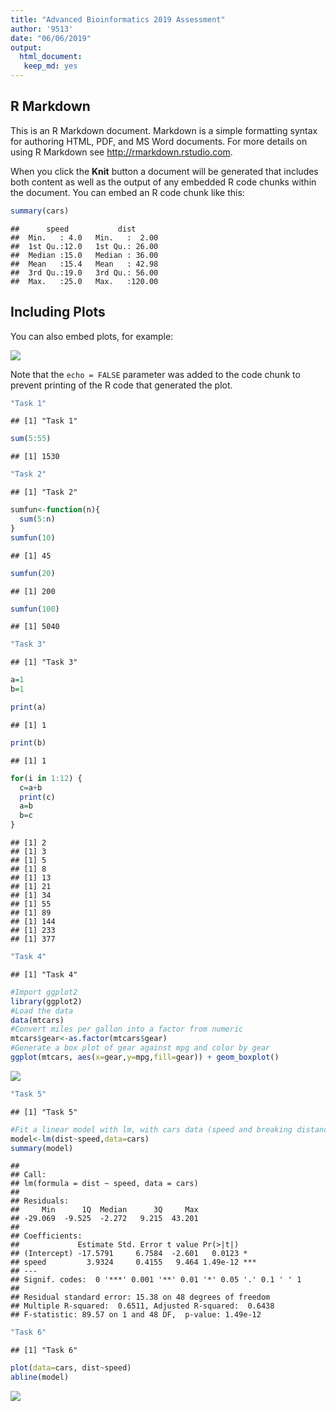```yaml
---
title: "Advanced Bioinformatics 2019 Assessment"
author: '9513'
date: "06/06/2019"
output: 
  html_document:
   keep_md: yes  
---
```




## R Markdown

This is an R Markdown document. Markdown is a simple formatting syntax for authoring HTML, PDF, and MS Word documents. For more details on using R Markdown see <http://rmarkdown.rstudio.com>.

When you click the **Knit** button a document will be generated that includes both content as well as the output of any embedded R code chunks within the document. You can embed an R code chunk like this:


```r
summary(cars)
```

```
##      speed           dist       
##  Min.   : 4.0   Min.   :  2.00  
##  1st Qu.:12.0   1st Qu.: 26.00  
##  Median :15.0   Median : 36.00  
##  Mean   :15.4   Mean   : 42.98  
##  3rd Qu.:19.0   3rd Qu.: 56.00  
##  Max.   :25.0   Max.   :120.00
```

## Including Plots

You can also embed plots, for example:

![](Assessment_3_files/figure-html/pressure-1.png)<!-- -->

Note that the `echo = FALSE` parameter was added to the code chunk to prevent printing of the R code that generated the plot.


```r
"Task 1"
```

```
## [1] "Task 1"
```

```r
sum(5:55)
```

```
## [1] 1530
```

```r
"Task 2"
```

```
## [1] "Task 2"
```

```r
sumfun<-function(n){
  sum(5:n)
}
sumfun(10)
```

```
## [1] 45
```

```r
sumfun(20)
```

```
## [1] 200
```

```r
sumfun(100)
```

```
## [1] 5040
```


```r
"Task 3"
```

```
## [1] "Task 3"
```

```r
a=1
b=1

print(a)
```

```
## [1] 1
```

```r
print(b)
```

```
## [1] 1
```

```r
for(i in 1:12) {
  c=a+b
  print(c)
  a=b
  b=c
}
```

```
## [1] 2
## [1] 3
## [1] 5
## [1] 8
## [1] 13
## [1] 21
## [1] 34
## [1] 55
## [1] 89
## [1] 144
## [1] 233
## [1] 377
```

```r
"Task 4"
```

```
## [1] "Task 4"
```

```r
#Import ggplot2
library(ggplot2)
#Load the data
data(mtcars)
#Convert miles per gallon into a factor from numeric 
mtcars$gear<-as.factor(mtcars$gear)
#Generate a box plot of gear against mpg and color by gear 
ggplot(mtcars, aes(x=gear,y=mpg,fill=gear)) + geom_boxplot()
```

![](Assessment_3_files/figure-html/unnamed-chunk-4-1.png)<!-- -->


```r
"Task 5"
```

```
## [1] "Task 5"
```

```r
#Fit a linear model with lm, with cars data (speed and breaking distance)
model<-lm(dist~speed,data=cars)
summary(model)
```

```
## 
## Call:
## lm(formula = dist ~ speed, data = cars)
## 
## Residuals:
##     Min      1Q  Median      3Q     Max 
## -29.069  -9.525  -2.272   9.215  43.201 
## 
## Coefficients:
##             Estimate Std. Error t value Pr(>|t|)    
## (Intercept) -17.5791     6.7584  -2.601   0.0123 *  
## speed         3.9324     0.4155   9.464 1.49e-12 ***
## ---
## Signif. codes:  0 '***' 0.001 '**' 0.01 '*' 0.05 '.' 0.1 ' ' 1
## 
## Residual standard error: 15.38 on 48 degrees of freedom
## Multiple R-squared:  0.6511,	Adjusted R-squared:  0.6438 
## F-statistic: 89.57 on 1 and 48 DF,  p-value: 1.49e-12
```

```r
"Task 6"
```

```
## [1] "Task 6"
```

```r
plot(data=cars, dist~speed)
abline(model)
```

![](Assessment_3_files/figure-html/unnamed-chunk-6-1.png)<!-- -->



